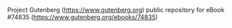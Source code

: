 Project Gutenberg (https://www.gutenberg.org) public repository for
eBook #74835 (https://www.gutenberg.org/ebooks/74835)
